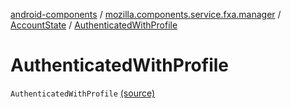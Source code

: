 [android-components](../../index.md) / [mozilla.components.service.fxa.manager](../index.md) / [AccountState](index.md) / [AuthenticatedWithProfile](./-authenticated-with-profile.md)

# AuthenticatedWithProfile

`AuthenticatedWithProfile` [(source)](https://github.com/mozilla-mobile/android-components/blob/master/components/service/firefox-accounts/src/main/java/mozilla/components/service/fxa/manager/State.kt#L19)